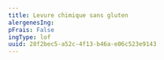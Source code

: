 ```yaml
---
title: Levure chimique sans gluten
alergenesIng:
pFrais: False
ingType: lof
uuid: 28f2bec5-a52c-4f13-b46a-e06c523e9143
---
```

